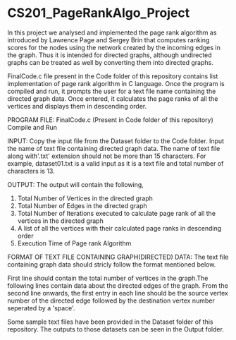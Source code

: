 # CS201_PageRankAlgo_Project
In this project we analysed and implemented the page rank algorithm as introduced by Lawrence Page and Sergey Brin that computes ranking scores for the nodes using the network created by the incoming edges in the graph. Thus it is intended for directed graphs, although undirected graphs can be treated as well by converting them into directed graphs.

FinalCode.c file present in the Code folder of this repository contains list implementation of page rank algorithm in C language. Once the program is compiled and run, it prompts the user for a text file name containing the directed graph data. Once entered, it calculates the page ranks of all the vertices and displays them in descending order.

PROGRAM FILE: FinalCode.c (Present in Code folder of this repository) Compile and Run

INPUT: Copy the input file from the Dataset folder to the Code folder. Input the name of text file containing directed graph data. The name of text file along with'.txt' extension should not be more than 15 characters. For example,  dataset01.txt is a valid input as it is a text file and total number of characters is 13.

OUTPUT: The output will contain the following,
  1. Total Number of Vertices in the directed graph
  2. Total Number of Edges in the directed graph
  3. Total Number of Iterations executed to calculate page rank of all the vertices in the  directed graph
  4. A list of all the vertices with their calculated page ranks in descending order
  5. Execution Time of Page rank Algorithm
 
 FORMAT OF TEXT FILE CONTAINING GRAPH(DIRECTED) DATA:
 The text file containing graph data should stricly follow the format mentioned below.
 
  First line should contain the total number of vertices in the graph.The following lines contain data about the directed edges of the graph.
  From the second line onwards, the first entry in each line should be the source vertex number of the directed edge followed by the destination vertex number seperated by a 'space'. 

Some sample text files have been provided in the Dataset folder of this repository. The outputs to those datasets can be seen in the Output folder.
